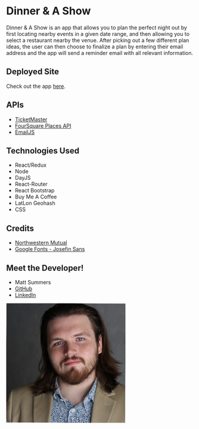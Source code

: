 # Dinner & A Show

Dinner & A Show is an app that allows you to plan the perfect night out by first locating nearby events in a given date range, and then allowing you to select a restaurant nearby the venue. After picking out a few different plan ideas, the user can then choose to finalize a plan by entering their email address and the app will send a reminder email with all relevant information.

## Deployed Site

Check out the app [here](http://dinner-and-a-show.netlify.app/).

## APIs

- [TicketMaster](https://developer.ticketmaster.com/products-and-docs/apis/getting-started/)
- [FourSquare Places API](https://location.foursquare.com/places/docs/home)
- [EmailJS](https://www.emailjs.com/docs/introduction/how-does-emailjs-work/)

## Technologies Used

- React/Redux
- Node
- DayJS
- React-Router
- React Bootstrap
- Buy Me A Coffee
- LatLon Geohash
- CSS

## Credits

- [Northwestern Mutual](https://www.northwesternmutual.com/life-and-money/a-guide-to-splitting-the-dinner-bill-with-friends/)
- [Google Fonts - Josefin Sans](https://fonts.google.com/specimen/Josefin+Sans?query=josefin+sans)

## Meet the Developer!

- Matt Summers 
- [GitHub](https://github.com/msummx) 
- [LinkedIn](https://www.linkedin.com/in/msummx/)

<img src='./public/matt.png'>